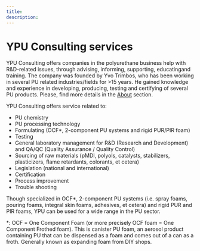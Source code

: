 ```yaml
---
title:
description:
---
```


# YPU Consulting services

YPU Consulting offers companies in the polyurethane business help with R&D-related issues, through advising, informing, supporting, educatingand training. The company was founded by Yvo Trimbos, who has been working in several PU related industries/fields for >15 years. He gained knowledge and experience in developing, producing, testing and certifying of several PU products. Please, find more details in the [About](/about.html) section.

YPU Consulting offers service related to:

+ PU chemistry
+ PU processing technology
+ Formulating (OCF*, 2-component PU systems and rigid PUR/PIR foam)
+ Testing
+ General laboratory management for R&D (Research and Development) and QA/QC  (Quality Assurance / Quality Control)
+ Sourcing of raw materials (pMDI, polyols, catalysts, stabilizers, plasticizers, flame retardants, colorants, et cetera)
+ Legislation (national and international)
+ Certification
+ Process improvement
+ Trouble shooting

Though specialized in OCF*, 2-component PU systems (i.e. spray foams, pouring foams, integral skin foams, adhesives, et cetera) and rigid PUR and PIR foams, YPU can be used for a wide range in the PU sector.

<div class="footnote">
*: OCF = One Component Foam (or more precisely OCF foam = One Component Frothed foam). This is canister PU foam, an aerosol product containing PU that can be dispensed as a foam and comes out of a can as a froth. Generally known as expanding foam from DIY shops.
</div>
